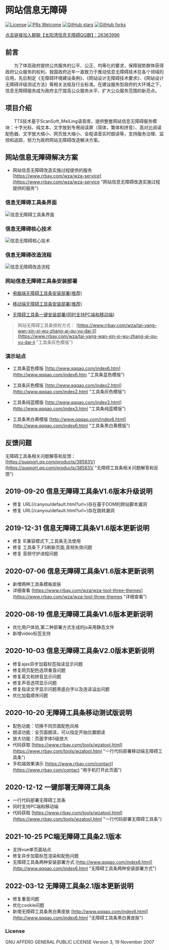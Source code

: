 ﻿# 网站信息无障碍
[![License](https://img.shields.io/badge/license-MIT-blue.svg)](LICENSE)
[![PRs Welcome](https://img.shields.io/badge/PRs-welcome-brightgreen.svg)](https://github.com/gemgin/AmblyopiaTool/pulls)
[![GitHub stars](https://img.shields.io/github/stars/gemgin/AmblyopiaTool.svg?style=social&label=Stars)](https://github.com/gemgin/AmblyopiaTool)
[![GitHub forks](https://img.shields.io/github/forks/gemgin/AmblyopiaTool.svg?style=social&label=Fork)](https://github.com/gemgin/AmblyopiaTool)

[点击链接加入群聊【太阳湾信息无障碍QQ群】：26363996](https://jq.qq.com/?_wv=1027&k=f8g1arWo "QQ群:26363996")

## 前言

　　为了体现政府提供公共服务的公平、公正、均等化的要求，保障弱势群体获得政府公众服务的权利，我国政府近年一直致力于推动信息无障碍技术在各个领域的应用，先后制定《无障碍环境建设条例》、《网站设计无障碍技术要求》、《网站设计无障碍评级测试方法》等相关法规及行业标准。在建设服务型政府的大环境之下，信息无障碍服务成为政府主厅提高公众服务水平、扩大公众服务范围的新亮点。

## 项目介绍

　　TTS技术基于ScanSoft_MeiLing语音库，提供整套网站信息无障碍服务模块：十字光标、纯文本、文字放到专用阅读屏（简体，繁体和拼音）、高对比阅读配色器、文字放大缩小、网页放大缩小、全程语音实时朗读等，支持服务治理、监控和追踪，努力为政府网站无障碍改造解决方案。

## 网站信息无障碍解决方案
   
- 网站信息无障碍改造实施过程提供的服务 [https://www.rrbay.com/wza/wza-service](https://www.rrbay.com/wza/wza-service "网站信息无障碍改造实施过程提供的服务")  

### 信息无障碍工具条界面
![信息无障碍工具条界面](doc/%E6%97%A0%E9%9A%9C%E7%A2%8D%E5%B7%A5%E5%85%B7%E6%9D%A1%E7%95%8C%E9%9D%A2.png)

### 信息无障碍核心技术
![信息无障碍核心技术](doc/%E4%BF%A1%E6%81%AF%E6%97%A0%E9%9A%9C%E7%A2%8D%E6%A0%B8%E5%BF%83%E6%8A%80%E6%9C%AF.jpg)

### 信息无障碍改造流程
![信息无障碍改造流程](doc/%E6%97%A0%E9%9A%9C%E7%A2%8D%E6%9C%8D%E5%8A%A1%E6%B5%81%E7%A8%8B.jpg)

### 网站信息无障碍工具条安装部署

- [电脑端无障碍工具条安装部署(推荐)](https://www.rrbay.com/wza/wang-zhan-xin-xi-wu-zhang-ai-gong-ju-tiao-an-zhuang-bu-shu "电脑端无障碍工具条安装部署")

- [移动端无障碍工具条安装部署(推荐)](https://www.rrbay.com/tools/wzatool-mobile.html "移动端一键部署无障碍工具条代码获取")

- [无障碍工具条一键安装部署(同时支持PC端和移动端)](https://www.rrbay.com/tools/wzatool.html "一键部署无障碍工具条代码获取(同时支持PC端和移动端)")

> 网站无障碍工具条授权方式： [https://www.rrbay.com/wza/tai-yang-wan-xin-xi-wu-zhang-ai-qu-yu-dai-li](https://www.rrbay.com/wza/tai-yang-wan-xin-xi-wu-zhang-ai-qu-yu-dai-li "工具条灰色模版")

### 演示站点

- 工具条蓝色模版 [http://www.qqqao.com/index6.htm](http://www.qqqao.com/index6.htm "工具条蓝色模版")

- 工具条灰色模版 [http://www.qqqao.com/index2.html](http://www.qqqao.com/index2.html "工具条灰色模版")

- 工具条纯蓝模版 [http://www.qqqao.com/index3.html](http://www.qqqao.com/index3.html "工具条纯蓝模版")

- 工具条黑白黄模版 [http://www.qqqao.com/index6.html](http://www.qqqao.com/index6.html "工具条黑白黄模版")

## 反馈问题

无障碍工具条相关问题解答和反馈： [https://support.qq.com/products/385831/](https://support.qq.com/products/385831/ "无障碍工具条相关问题解答和反馈")

## 2019-09-20 信息无障碍工具条V1.6版本升级说明
- 修复 URL(/canyou/default.html?url=)存在基于DOM的跨站脚本漏洞
- 修复 URL(/canyou/default.html?url=)存在跳转漏洞

## 2019-12-31 信息无障碍工具条V1.6版本更新说明
- 修复 IE兼容模式下,工具条无法使用
- 修复 工具条下,F5刷新页面,音频失效问题
- 修复 音频守护进程问题

## 2020-07-06 信息无障碍工具条V1.6版本更新说明
- 新增两种工具条模板皮肤
- 详细查看 [https://www.rrbay.com/wza/wza-tool-three-themes](https://www.rrbay.com/wza/wza-tool-three-themes "详细查看")

## 2020-08-19 信息无障碍工具条V1.6版本更新说明
- 优化用户体验,第二种部署方式生成的js采用静态文件
- 新增video标签支持

## 2020-10-03 信息无障碍工具条V2.0版本更新说明
- 修复ajax异步加载标签指读显示问题
- 修复网页配色选项重音问题
- 修复英文和拼音显示问题
- 修复声音选项显示问题
- 修复指读文字显示问题黑底白字以及连读溢出问题
- 优化加载顺序问题

## 2020-10-20 无障碍工具条移动测试版说明
- 配色功能：切换不同页面配色风格
- 朗读功能：全页面朗读，可以指定开始位置朗读
- 放大功能：页面字体5级放大
- 代码获取 [https://www.rrbay.com/tools/wzatool.html](https://www.rrbay.com/tools/wzatool.html "一行代码部署移动端无障碍工具条")
- 手机端效果演示 [https://www.rrbay.com/contact](https://www.rrbay.com/contact "用手机打开此页面")

## 2020-12-12 一键部署无障碍工具条
- 一行代码部署无障碍工具条
- 同时支持PC端和移动端
- 代码获取 [https://www.rrbay.com/tools/wzatool.html](https://www.rrbay.com/tools/wzatool.html "一行代码部署无障碍工具条")

## 2021-10-25 PC端无障碍工具条2.1版本
- 支持vue单页面站点
- 修复异步加载标签渲染和配色问题
- 无障碍工具条两种安装部署方式 [http://www.qqqao.com/index6.html](http://www.qqqao.com/index6.html "无障碍工具条两种安装部署方式")

## 2022-03-12 无障碍工具条2.1版本更新说明
- 修复重音问题
- 优化cookie问题
- 新增无障碍工具条黑白黄皮肤 [http://www.qqqao.com/index6.html](http://www.qqqao.com/index6.html "无障碍工具条黑白黄皮肤")

### License

GNU AFFERO GENERAL PUBLIC LICENSE Version 3, 19 November 2007
